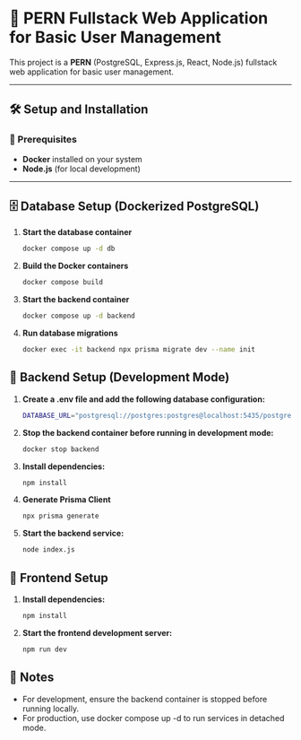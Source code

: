 # 🚀 PERN Fullstack Web Application for Basic User Management

This project is a **PERN** (PostgreSQL, Express.js, React, Node.js) fullstack web application for basic user management.

---

## 🛠️ Setup and Installation

### 📌 Prerequisites
- **Docker** installed on your system
- **Node.js** (for local development)

---

## 🗄️ Database Setup (Dockerized PostgreSQL)

1. **Start the database container**  
   ```sh
   docker compose up -d db
2. **Build the Docker containers**  
   ```sh
   docker compose build
3. **Start the backend container**  
   ```sh
   docker compose up -d backend
4. **Run database migrations**
   ```sh
   docker exec -it backend npx prisma migrate dev --name init

## 🔧 Backend Setup (Development Mode)

1. **Create a .env file and add the following database configuration:**
   ```sh
   DATABASE_URL="postgresql://postgres:postgres@localhost:5435/postgres?schema=public"
2. **Stop the backend container before running in development mode:**
   ```sh
   docker stop backend
3. **Install dependencies:**
   ```sh
   npm install
4. **Generate Prisma Client**
   ```sh
   npx prisma generate
5. **Start the backend service:**
   ```sh
   node index.js

## 🎨 Frontend Setup
1. **Install dependencies:**
   ```sh
   npm install
2. **Start the frontend development server:**
   ```sh
   npm run dev

## 📜 Notes
- For development, ensure the backend container is stopped before running locally.
- For production, use docker compose up -d to run services in detached mode.

